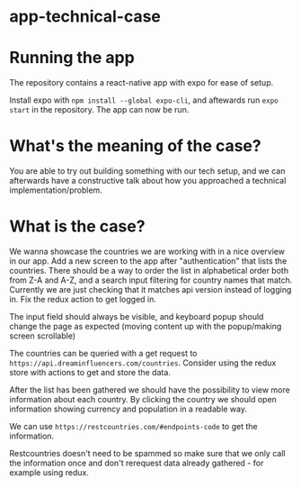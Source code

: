 # app-technical-case
# Running the app
The repository contains a react-native app with expo for ease of setup.

Install expo with `npm install --global expo-cli`, and aftewards run `expo start` in the repository. The app can now be run.

# What's the meaning of the case?
You are able to try out building something with our tech setup, and we can afterwards have a constructive talk about how you approached a technical implementation/problem.

# What is the case?
We wanna showcase the countries we are working with in a nice overview in our app.
Add a new screen to the app after "authentication" that lists the countries. There should be a way to order the list in alphabetical order both from Z-A and A-Z, and a search input filtering for country names that match.
Currently we are just checking that it matches api version instead of logging in. Fix the redux action to get logged in.

The input field should always be visible, and keyboard popup should change the page as expected (moving content up with the popup/making screen scrollable)

The countries can be queried with a get request to `https://api.dreaminfluencers.com/countries`.
Consider using the redux store with actions to get and store the data.

After the list has been gathered we should have the possibility to view more information about each country. By clicking the country we should open information showing currency and population in a readable way. 

We can use `https://restcountries.com/#endpoints-code` to get the information.

Restcountries doesn't need to be spammed so make sure that we only call the information once and don't rerequest data already gathered - for example using redux.